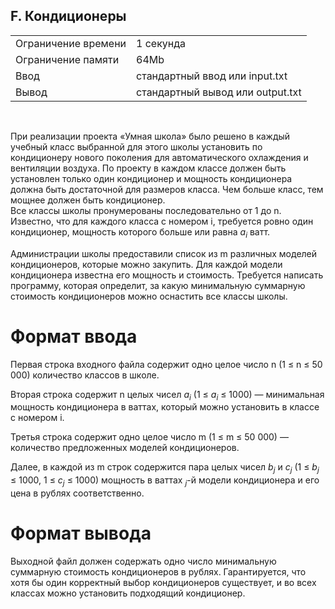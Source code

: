 ## F. Кондиционеры

|                     |           |
|---------------------|-----------|
| Ограничение времени | 1 секунда |
| Ограничение памяти  | 64Mb      |
| Ввод                | стандартный ввод или input.txt  |
| Вывод               | стандартный вывод или output.txt |

<br>

При реализации проекта «Умная школа» было решено в каждый учебный класс выбранной для этого школы установить по кондиционеру нового поколения для автоматического охлаждения и вентиляции воздуха. По проекту в каждом классе должен быть установлен только один кондиционер и мощность кондиционера должна быть достаточной для размеров класса. Чем больше класс, тем мощнее должен быть кондиционер.  
Все классы школы пронумерованы последовательно от 1 до n. Известно, что для каждого класса с номером i, требуется ровно один кондиционер, мощность которого больше или равна *a<sub>i</sub>* ватт.

Администрации школы предоставили список из m различных моделей кондиционеров, которые можно закупить. Для каждой модели кондиционера известна его мощность и стоимость. Требуется написать программу, которая определит, за какую минимальную суммарную стоимость кондиционеров можно оснастить все классы школы.

# Формат ввода

Первая строка входного файла содержит одно целое число n (1 ≤ n ≤ 50 000) количество классов в школе.

Вторая строка содержит n целых чисел *a<sub>i</sub>* (1 ≤ *a<sub>i</sub>* ≤ 1000) — минимальная мощность кондиционера в ваттах, который можно установить в классе с номером i.

Третья строка содержит одно целое число m (1 ≤ m ≤ 50 000) — количество предложенных моделей кондиционеров.

Далее, в каждой из m строк содержится пара целых чисел *b<sub>j</sub>* и *c<sub>j</sub>* (1 ≤ *b<sub>j</sub>* ≤ 1000, 1 ≤ *c<sub>j</sub>* ≤ 1000) мощность в ваттах *<sub>j</sub>*-й модели кондиционера и его цена в рублях соответственно.

# Формат вывода

Выходной файл должен содержать одно число минимальную суммарную стоимость кондиционеров в рублях. Гарантируется, что хотя бы один корректный выбор кондиционеров существует, и во всех классах можно установить подходящий кондиционер.
